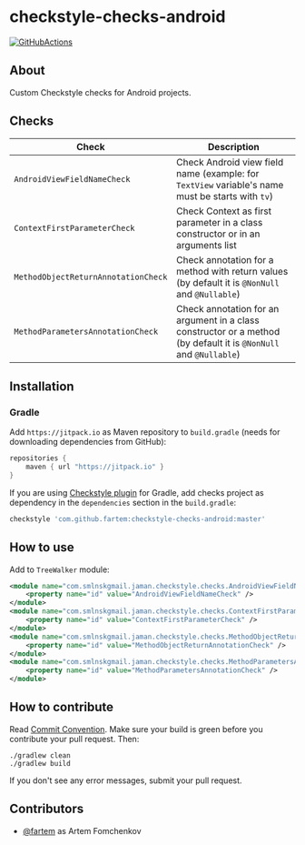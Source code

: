 # checkstyle-checks-android

[![GitHubActions](https://github.com/fartem/checkstyle-checks-android/workflows/Build/badge.svg)](https://github.com/fartem/checkstyle-checks-android/actions?query=workflow%3ABuild)

## About

Custom Checkstyle checks for Android projects.

## Checks

| Check | Description |
| --- | --- |
| `AndroidViewFieldNameCheck` | Check Android view field name (example: for `TextView` variable's name must be starts with `tv`) |
| `ContextFirstParameterCheck` | Check Context as first parameter in a class constructor or in an arguments list |
| `MethodObjectReturnAnnotationCheck` | Check annotation for a method with return values (by default it is `@NonNull` and `@Nullable`) |
| `MethodParametersAnnotationCheck` | Check annotation for an argument in a class constructor or a method (by default it is `@NonNull` and `@Nullable`) |

## Installation

### Gradle

Add `https://jitpack.io` as Maven repository to `build.gradle` (needs for downloading dependencies from GitHub):

```groovy
repositories {
    maven { url "https://jitpack.io" }
}
```

If you are using [Checkstyle plugin](https://docs.gradle.org/current/userguide/checkstyle_plugin.html) for Gradle, add
checks project as dependency in the `dependencies` section in the `build.gradle`:

```groovy
checkstyle 'com.github.fartem:checkstyle-checks-android:master'
```

## How to use

Add to `TreeWalker` module:

```xml
<module name="com.smlnskgmail.jaman.checkstyle.checks.AndroidViewFieldNameCheck">
    <property name="id" value="AndroidViewFieldNameCheck" />
</module>
<module name="com.smlnskgmail.jaman.checkstyle.checks.ContextFirstParameterCheck">
    <property name="id" value="ContextFirstParameterCheck" />
</module>
<module name="com.smlnskgmail.jaman.checkstyle.checks.MethodObjectReturnAnnotationCheck">
    <property name="id" value="MethodObjectReturnAnnotationCheck" />
</module>
<module name="com.smlnskgmail.jaman.checkstyle.checks.MethodParametersAnnotationCheck">
    <property name="id" value="MethodParametersAnnotationCheck" />
</module>
```

## How to contribute

Read [Commit Convention](https://github.com/fartem/repository-rules/blob/master/commit-convention/COMMIT_CONVENTION.md).
Make sure your build is green before you contribute your pull request. Then:

```shell
./gradlew clean
./gradlew build
```

If you don't see any error messages, submit your pull request.

## Contributors

- [@fartem](https://github.com/fartem) as Artem Fomchenkov

